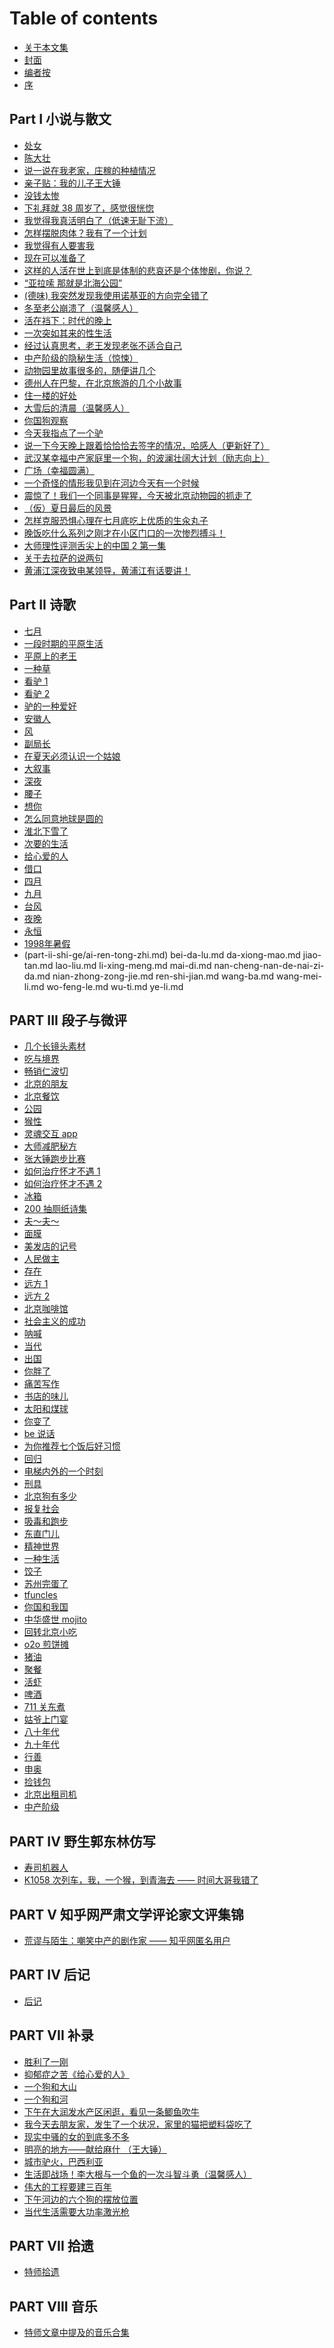 # Table of contents

* [关于本文集](README.md)
* [封面](cover.md)
* [编者按](bian-zhe-an.md)
* [序](xu.md)

## Part I 小说与散文

* [处女](parti-xiao-shuo-yu-san-wen/chu-nv.md)
* [陈大壮](parti-xiao-shuo-yu-san-wen/chen-da-zhuang.md)
* [说一说在我老家，庄稼的种植情况](parti-xiao-shuo-yu-san-wen/shuo-yi-shuo-zai-wo-lao-jia-zhuang-jia-de-zhong-zhi-qing-kuang.md)
* [亲子贴：我的儿子王大锤](parti-xiao-shuo-yu-san-wen/qin-zi-tie-wo-de-er-zi-wang-da-chui.md)
* [没钱太惨](parti-xiao-shuo-yu-san-wen/mei-qian-tai-can.md)
* [下礼拜就 38 周岁了，感觉很恍惚](parti-xiao-shuo-yu-san-wen/xia-li-bai-jiu-38-zhou-sui-le-gan-jue-hen-huang.md)
* [我觉得我真活明白了（低速无耻下流）](parti-xiao-shuo-yu-san-wen/wo-jue-de-wo-zhen-huo-ming-bai-le-di-su-wu-chi-xia-liu.md)
* [怎样摆脱肉体？我有了一个计划](parti-xiao-shuo-yu-san-wen/zen-yang-bai-tuo-rou-ti-wo-you-le-yi-ge-ji-hua.md)
* [我觉得有人要害我](parti-xiao-shuo-yu-san-wen/wo-jue-de-you-ren-yao-hai-wo.md)
* [现在可以准备了](parti-xiao-shuo-yu-san-wen/xian-zai-ke-yi-zhun-bei-le.md)
* [这样的人活在世上到底是体制的悲哀还是个体惨剧，你说？](parti-xiao-shuo-yu-san-wen/zhe-yang-de-ren-huo-zai-shi-shang-dao-di-shi-ti-zhi-de-bei-ai-hai-shi-ge-ti-can-ju-ni-shuo.md)
* [“亚拉嗦 那就是北海公园”](parti-xiao-shuo-yu-san-wen/ya-la-suo-na-jiu-shi-bei-hai-gong-yuan.md)
* [(德味) 我突然发现我使用诺基亚的方向完全错了](parti-xiao-shuo-yu-san-wen/de-wei-wo-tu-ran-fa-xian-wo-shi-yong-nuo-ji-ya-de-fang-xiang-wan-quan-cuo-le.md)
* [冬至老公崩溃了（温馨感人）](parti-xiao-shuo-yu-san-wen/dong-zhi-lao-gong-beng-kui-le-wen-gan-ren.md)
* [活在裆下：时代的晚上](parti-xiao-shuo-yu-san-wen/huo-zai-dang-xia-shi-dai-de-wan-shang.md)
* [一次突如其来的性生活](parti-xiao-shuo-yu-san-wen/yi-ci-tu-ru-qi-lai-de-xing-sheng-huo.md)
* [经过认真思考，老王发现老张不适合自己](parti-xiao-shuo-yu-san-wen/jing-guo-ren-zhen-si-kao-lao-wang-fa-xian-lao-zhang-bu-shi-he-zi-ji.md)
* [中产阶级的隐秘生活（惊悚）](parti-xiao-shuo-yu-san-wen/zhong-chan-jie-ji-de-yin-mi-sheng-huo-jing.md)
* [动物园里故事很多的，随便讲几个](parti-xiao-shuo-yu-san-wen/dong-wu-yuan-li-gu-shi-hen-duo-de-sui-bian-jiang-ji-ge.md)
* [德州人在巴黎，在北京旅游的几个小故事](parti-xiao-shuo-yu-san-wen/de-zhou-ren-zai-ba-li-zai-bei-jing-lv-you-de-ji-ge-xiao-gu-shi.md)
* [住一楼的好处](parti-xiao-shuo-yu-san-wen/zhu-yi-lou-de-hao-chu.md)
* [大雪后的清晨（温馨感人）](parti-xiao-shuo-yu-san-wen/da-xue-hou-de-qing-chen-wen-xin-gan-ren.md)
* [你国狗观察](parti-xiao-shuo-yu-san-wen/ni-guo-gou-guan-cha.md)
* [今天我指点了一个驴](parti-xiao-shuo-yu-san-wen/jin-tian-wo-zhi-dian-le-yi-ge-lv.md)
* [说一下今天晚上跟着恰恰恰去签字的情况，哈感人（更新好了）](parti-xiao-shuo-yu-san-wen/shuo-yi-xia-jin-tian-wan-shang-gen-zhe-qia-qia-qia-qu-qian-zi-de-qing-kuang-ha-gan-ren-geng-xin-hao.md)
* [武汉某幸福中产家庭里一个狗，的波澜壮阔大计划（励志向上）](parti-xiao-shuo-yu-san-wen/wu-han-mou-xing-fu-zhong-chan-jia-ting-li-yi-ge-gou-de-bo-lan-zhuang-kuo-da-ji-hua-li-zhi-xiang-shan.md)
* [广场（幸福圆满）](parti-xiao-shuo-yu-san-wen/guang-chang-xing-fu-yuan-man.md)
* [一个奇怪的情形我见到在河边今天有一个时候](parti-xiao-shuo-yu-san-wen/yi-ge-qi-guai-de-qing-xing-wo-jian-dao-zai-he-bian-jin-tian-you-yi-ge-shi-hou.md)
* [震惊了！我们一个同事是猩猩，今天被北京动物园的抓走了](parti-xiao-shuo-yu-san-wen/zhen-jing-le-wo-men-yi-ge-tong-shi-shi-xing-xing-jin-tian-bei-bei-jing-dong-wu-yuan-de-zhua-zou-le.md)
* [（仮）夏日最后的风景](parti-xiao-shuo-yu-san-wen/xia-ri-zui-hou-de-feng-jing.md)
* [怎样克服恐惧心理在七月底吃上优质的生汆丸子](parti-xiao-shuo-yu-san-wen/zen-yang-ke-fu-kong-ju-xin-li-zai-qi-yue-di-chi-shang-you-zhi-de-sheng-wan-zi.md)
* [晚饭吃什么系列之刚才在小区门口的一次惨烈搏斗！](parti-xiao-shuo-yu-san-wen/wan-fan-chi-shen-me-xi-lie-zhi-gang-cai-zai-xiao-qu-men-kou-de-yi-ci-can-lie-bo-dou.md)
* [大师理性评测舌尖上的中国 2 第一集](parti-xiao-shuo-yu-san-wen/da-shi-li-xing-ping-ce-she-jian-shang-de-zhong-guo-2-di-yi-ji.md)
* [关于去拉萨的说两句](parti-xiao-shuo-yu-san-wen/la-sa-yi-shi.md)
* [黄浦江深夜致电某领导，黄浦江有话要讲！](parti-xiao-shuo-yu-san-wen/huang-pu-jiang-shen-ye-zhi-dian-mou-ling-dao-huang-pu-jiang-you-hua-yao-jiang.md)

## Part II 诗歌

* [七月](part-ii-shi-ge/qi-yue.md)
* [一段时期的平原生活](part-ii-shi-ge/yi-duan-shi-qi-de-ping-yuan-sheng-huo.md)
* [平原上的老王](part-ii-shi-ge/ping-yuan-shang-de-lao-wang.md)
* [一种草](part-ii-shi-ge/yi-zhong-cao.md)
* [看驴 1](part-ii-shi-ge/kan-lv-1.md)
* [看驴 2](part-ii-shi-ge/kan-lv-2.md)
* [驴的一种爱好](part-ii-shi-ge/lv-de-yi-zhong-ai-hao.md)
* [安徽人](part-ii-shi-ge/an-hui-ren.md)
* [风](part-ii-shi-ge/feng.md)
* [副局长](part-ii-shi-ge/fu-ju-chang.md)
* [在夏天必须认识一个姑娘](part-ii-shi-ge/zai-xia-tian-bi-xu-ren-shi-yi-ge-gu-niang.md)
* [大叙事](part-ii-shi-ge/da-xu-shi.md)
* [深夜](part-ii-shi-ge/shen-ye.md)
* [腰子](part-ii-shi-ge/yao-zi.md)
* [想你](part-ii-shi-ge/xiang-ni.md)
* [怎么同意地球是圆的](part-ii-shi-ge/zen-me-tong-yi-di-qiu-shi-yuan-de.md)
* [淮北下雪了](part-ii-shi-ge/huai-bei-xia-xue-le.md)
* [次要的生活](part-ii-shi-ge/ci-yao-de-sheng-huo.md)
* [给心爱的人](part-ii-shi-ge/gei-xin-ai-de-ren.md)
* [借口](part-ii-shi-ge/jie-kou.md)
* [四月](part-ii-shi-ge/si-yue.md)
* [九月](part-ii-shi-ge/jiu-yue.md)
* [台风](part-ii-shi-ge/tai-feng.md)
* [夜晚](part-ii-shi-ge/ye-wan.md)
* [永恒](part-ii-shi-ge/yong-heng.md)
* [1998年暑假](part-ii-shi-ge/1998-nian-shu-jia.md)
* [](part-ii-shi-ge/ai-ni-yi-wan-nian.md)
(part-ii-shi-ge/ai-ren-tong-zhi.md)
bei-da-lu.md
da-xiong-mao.md
jiao-tan.md
lao-liu.md
li-xing-meng.md
mai-di.md
nan-cheng-nan-de-nai-zi-da.md
nian-zhong-zong-jie.md
ren-shi-jian.md
wang-ba.md
wang-mei-li.md
wo-feng-le.md
wu-ti.md
ye-li.md

## PART III 段子与微评

* [几个长镜头素材](part-iii-duan-zi-yu-wei-ping/ji-ge-chang-jing-tou-su-cai.md)
* [吃与境界](part-iii-duan-zi-yu-wei-ping/chi-yu-jing-jie.md)
* [畅销仁波切](part-iii-duan-zi-yu-wei-ping/chang-xiao-ren-bo-qie.md)
* [北京的朋友](part-iii-duan-zi-yu-wei-ping/bei-jing-de-peng-you.md)
* [北京餐饮](part-iii-duan-zi-yu-wei-ping/bei-jing-can-yin.md)
* [公园](part-iii-duan-zi-yu-wei-ping/gong-yuan.md)
* [猴性](part-iii-duan-zi-yu-wei-ping/hou-xing.md)
* [灵魂交互 app](part-iii-duan-zi-yu-wei-ping/ling-hun-jiao-hu-app.md)
* [大师减肥秘方](part-iii-duan-zi-yu-wei-ping/da-shi-jian-fei-mi-fang.md)
* [张大锤跑步比赛](part-iii-duan-zi-yu-wei-ping/zhang-da-chui-pao-bu-bi-sai.md)
* [如何治疗怀才不遇 1](part-iii-duan-zi-yu-wei-ping/ru-he-zhi-liao-huai-cai-bu-yu-1.md)
* [如何治疗怀才不遇 2](part-iii-duan-zi-yu-wei-ping/ru-he-zhi-liao-huai-cai-bu-yu-2.md)
* [冰箱](part-iii-duan-zi-yu-wei-ping/bing-xiang.md)
* [200 抽厕纸诗集](part-iii-duan-zi-yu-wei-ping/200-chou-ce-zhi-shi-ji.md)
* [夫～夫～](part-iii-duan-zi-yu-wei-ping/fu-fu.md)
* [面膜](part-iii-duan-zi-yu-wei-ping/mian-mo.md)
* [美发店的记号](part-iii-duan-zi-yu-wei-ping/mei-fa-dian-de-ji-hao.md)
* [人民做主](part-iii-duan-zi-yu-wei-ping/ren-min-zuo-zhu.md)
* [存在](part-iii-duan-zi-yu-wei-ping/cun-zai.md)
* [远方 1](part-iii-duan-zi-yu-wei-ping/yuan-fang-1.md)
* [远方 2](part-iii-duan-zi-yu-wei-ping/yuan-fang-2.md)
* [北京咖啡馆](part-iii-duan-zi-yu-wei-ping/bei-jing-ka-fei-guan.md)
* [社会主义的成功](part-iii-duan-zi-yu-wei-ping/she-hui-zhu-yi-de-cheng-gong.md)
* [呐喊](part-iii-duan-zi-yu-wei-ping/na-han.md)
* [当代](part-iii-duan-zi-yu-wei-ping/dang-dai.md)
* [出国](part-iii-duan-zi-yu-wei-ping/chu-guo.md)
* [你胖了](part-iii-duan-zi-yu-wei-ping/ni-pang-liao.md)
* [痛苦写作](part-iii-duan-zi-yu-wei-ping/tong-ku-xie-zuo.md)
* [书店的味儿](part-iii-duan-zi-yu-wei-ping/shu-dian-de-wei-er.md)
* [太阳和煤球](part-iii-duan-zi-yu-wei-ping/tai-yang-he-mei-qiu.md)
* [你变了](part-iii-duan-zi-yu-wei-ping/ni-bian-liao.md)
* [be 说话](part-iii-duan-zi-yu-wei-ping/be-shuo-hua.md)
* [为你推荐七个饭后好习惯](part-iii-duan-zi-yu-wei-ping/wei-ni-tui-jian-qi-ge-fan-hou-hao-xi-guan.md)
* [回归](part-iii-duan-zi-yu-wei-ping/hui-gui.md)
* [电梯内外的一个时刻](part-iii-duan-zi-yu-wei-ping/dian-ti-nei-wai-de-yi-ge-shi-ke.md)
* [刑具](part-iii-duan-zi-yu-wei-ping/xing-ju.md)
* [北京狗有多少](part-iii-duan-zi-yu-wei-ping/bei-jing-gou-you-duo-shao.md)
* [报复社会](part-iii-duan-zi-yu-wei-ping/bao-fu-she-hui.md)
* [吸毒和跑步](part-iii-duan-zi-yu-wei-ping/xi-du-he-pao-bu.md)
* [东直门儿](part-iii-duan-zi-yu-wei-ping/dong-zhi-men-er.md)
* [精神世界](part-iii-duan-zi-yu-wei-ping/jing-shen-shi-jie.md)
* [一种生活](part-iii-duan-zi-yu-wei-ping/yi-zhong-sheng-huo.md)
* [饺子](part-iii-duan-zi-yu-wei-ping/jiao-zi.md)
* [苏州完蛋了](part-iii-duan-zi-yu-wei-ping/su-zhou-wan-dan-liao.md)
* [tfuncles](part-iii-duan-zi-yu-wei-ping/tfuncles.md)
* [你国和我国](part-iii-duan-zi-yu-wei-ping/ni-guo-he-wo-guo.md)
* [中华盛世 mojito](part-iii-duan-zi-yu-wei-ping/zhong-hua-sheng-shi-mojito.md)
* [回转北京小吃](part-iii-duan-zi-yu-wei-ping/hui-zhuan-bei-jing-xiao-chi.md)
* [o2o 煎饼摊](part-iii-duan-zi-yu-wei-ping/o2o-jian-bing-tan.md)
* [猪油](part-iii-duan-zi-yu-wei-ping/zhu-you.md)
* [聚餐](part-iii-duan-zi-yu-wei-ping/ju-can.md)
* [活虾](part-iii-duan-zi-yu-wei-ping/huo-xia.md)
* [啤酒](part-iii-duan-zi-yu-wei-ping/pi-jiu.md)
* [711 关东煮](part-iii-duan-zi-yu-wei-ping/711-guan-dong-zhu.md)
* [姑爷上门宴](part-iii-duan-zi-yu-wei-ping/gu-ye-shang-men-yan.md)
* [八十年代](part-iii-duan-zi-yu-wei-ping/ba-shi-nian-dai.md)
* [九十年代](part-iii-duan-zi-yu-wei-ping/jiu-shi-nian-dai.md)
* [行善](part-iii-duan-zi-yu-wei-ping/xing-shan.md)
* [申奥](part-iii-duan-zi-yu-wei-ping/shen-ao.md)
* [捡钱包](part-iii-duan-zi-yu-wei-ping/jian-qian-bao.md)
* [北京出租司机](part-iii-duan-zi-yu-wei-ping/bei-jing-chu-zu-si-ji.md)
* [中产阶级](part-iii-duan-zi-yu-wei-ping/zhong-chan-jie-ji.md)

## PART IV 野生郭东林仿写

* [寿司机器人](part-iv-ye-sheng-guo-dong-lin-fang-xie/shou-si-ji-qi-ren.md)
* [K1058 次列车，我，一个猴，到青海去 —— 时间大哥我错了](part-iv-ye-sheng-guo-dong-lin-fang-xie/k1058.md)

## PART V 知乎网严肃文学评论家文评集锦

* [荒谬与陌生：嘲笑中产的剧作家 —— 知乎网匿名用户](partv-zhi-hu-wang-yan-su-wen-xue-ping-lun-jia-wen-ping-ji-jin/huang-miu-yu-mo-sheng.md)

## PART IV 后记

* [后记](part-iv-hou-ji/hou-ji.md)

## PART VII 补录

* [胜利了一刚](part-vii-bu-lu/sheng-li-le-yi-gang.md)
* [抑郁症之苦《给心爱的人》](part-vii-bu-lu/yi-yu-zheng-zhi-ku-gei-xin-ai-de-ren.md)
* [一个狗和大山](part-vii-bu-lu/yi-ge-gou-he-da-shan.md)
* [一个狗和河](part-vii-bu-lu/yi-ge-gou-he-he.md)
* [下午在大润发水产区闲逛，看见一条鲫鱼吹牛](part-vii-bu-lu/da-run-fa.md)
* [我今天去朋友家，发生了一个状况，家里的猫把塑料袋吃了](part-vii-bu-lu/wo-jin-tian-qu-peng-you-jia-fa-sheng-le-yi-ge-zhuang-kuang-jia-li-de-mao-ba-su-liao-dai-chi-le.md)
* [现实中骚的女的到底多不多](part-vii-bu-lu/xian-shi-zhong-sao-de-nv-de-dao-di-duo-bu-duo.md)
* [明亮的地方——献给麻什 （王大锤）](part-vii-bu-lu/ming-liang-de-di-fang.md)
* [城市驴火，巴西利亚](part-vii-bu-lu/cheng-shi-lv-huo.md)
* [生活即战场！李大根与一个鱼的一次斗智斗勇（温馨感人）](part-vii-bu-lu/sheng-huo-ji-zhan-chang.md)
* [伟大的工程要建三百年](part-vii-bu-lu/wei-da-de-gong-cheng.md)
* [下午河边的六个狗的摆放位置](part-vii-bu-lu/xia-wu-he-bian-de-liu-ge-gou-de-bai-fang-wei-zhi.md)
* [当代生活需要大功率激光枪](part-vii-bu-lu/dang-dai-sheng-huo-xu-yao-da-gong-shuai-ji-guang-qiang.md)

## PART VII 拾遗

* [特师拾遗](part-vii-shi-yi/te-shi-shi-yi.md)

## PART VIII 音乐

* [特师文章中提及的音乐合集](part-viii-yinyue/he-ji.md)
